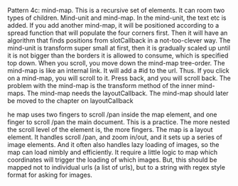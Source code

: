 Pattern 4c: mind-map.
This is a recursive set of elements.
It can room two types of children. Mind-unit and mind-map.
In the mind-unit, the text etc is added. If you add another mind-map, it will be positioned according to a spread function that will populate the four corners first. Then it will have an algorithm that finds positions from slotCallback in a not-too-clever way.
The mind-unit is transform super small at first, then it is gradually scaled up until it is not bigger than the borders it is allowed to consume, which is specified top down.
When you scroll, you move down the mind-map tree-order.
The mind-map is like an internal link. It will add a #id to the url. Thus.
If you click on a mind-map, you will scroll to it.
Press back, and you will scroll back.
The problem with the mind-map is the transform method of the inner mind-maps. The mind-map needs the layoutCallback.
The mind-map should later be moved to the chapter on layoutCallback

he map uses two fingers to scroll /pan inside the map element, and one finger to scroll /pan the main document. This is a practice. The more nested the scroll level of the element is, the more fingers.
The map is a layout element. It handles scroll /pan, and zoom in/out, and it sets up a series of image elements. And it often also handles lazy loading of images, so the map can load nimbly and efficiently.
It require a little logic to map which coordinates will trigger the loading of which images. But, this should be mapped not to individual urls (a list of urls), but to a string with regex style format for asking for images.